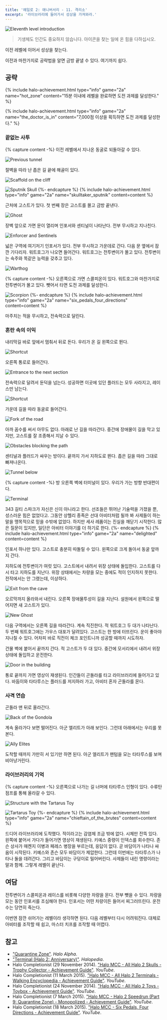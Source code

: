 ```yaml
---
title: '헤일로 2: 애니버서리 - 11. 격리소'
excerpt: '라이브러리에 들어가서 성상을 가져와라.'
---
```


![Eleventh level introduction](/assets/images/halo-2a/lv11/intro.webp)

> 기생체도 인간도 중요하지 않습니다. 아이콘을 찾는 일에 온 힘을 다하십시오.

이전 레벨에 이어서 성상을 찾는다.

이전과 마찬가지로 공략법을 알면 금방 끝낼 수 있다. 여기까지 쉽다.

## 공략

{% include halo-achievement.html type="info" game="2a" name="hot_zone"
content="15분 이내에 레벨을 완료하면 도전 과제를 달성한다." %}

{% include halo-achievement.html type="info" game="2a" name="the_doctor_is_in"
content="7,000점 이상을 획득하면 도전 과제를 달성한다." %}

### 끝없는 사투

{% capture content -%}
이전 레벨에서 지나온 동굴로 되돌아갈 수 있다.

![Previous tunnel](/assets/images/halo-2a/lv11/ch01/tunnel.webp)

절벽을 따라 난 좁은 길 끝에 해골이 있다.

![Scaffold on the cliff](/assets/images/halo-2a/lv11/ch01/scaffold.webp)

![Sputnik Skull](/assets/images/halo-2a/lv11/ch01/skull-sputnik.webp)
{%- endcapture %}
{% include halo-achievement.html type="info" game="2a" name="skulltaker_sputnik" content=content %}

근처에 고스트가 있다. 첫 번째 장은 고스트를 몰고 금방 끝낸다.

![Ghost](/assets/images/halo-2a/lv11/ch01/ghost.webp)

장벽 앞으로 가면 문이 열리며 인포서와 센티널이 나타난다. 전부 무시하고 지나친다.

![Enforcer and Sentinels](/assets/images/halo-2a/lv11/ch01/sentinel.webp)

넓은 구역에 여기저기 인포서가 있다. 전부 무시하고 가운데로 간다. 다음 문 옆에서 잠깐 기다리자. 워트호그가 나오면 들어간다. 워트호그는
전투변이가 몰고 있다. 전투변이는 숙주와 똑같은 능력을 갖추고 있다.

![Warthog](/assets/images/halo-2a/lv11/ch01/warthog.webp)

{% capture content -%}
오른쪽으로 가면 스콜피온이 있다. 워트호그와 마찬가지로 전투변이가 몰고 있다. 뺏어서 타면 도전 과제를 달성한다.

![Scorpion](/assets/images/halo-2a/lv11/ch01/scorpion.webp)
{%- endcapture %}
{% include halo-achievement.html type="info" game="2a" name="six_pedals_four_directions" content=content %}

마주치는 적을 무시하고, 전속력으로 달린다.

### 혼란 속의 이익

내리막길 바로 앞에서 멈춰서 뒤로 돈다. 우리가 온 길 왼쪽으로 뛴다.

![Shortcut](/assets/images/halo-2a/lv11/ch02/shortcut-01.webp)

오른쪽 통로로 들어간다.

![Entrance to the next section](/assets/images/halo-2a/lv11/ch02/door-01.webp)

전속력으로 달려서 둔덕을 넘는다. 성공하면 이곳에 있던 플러드는 모두 사라지고, 레이스만 남는다.

![Shortcut](/assets/images/halo-2a/lv11/ch02/shortcut-02.webp)

가운데 길을 따라 동굴로 들어간다.

![Fork of the road](/assets/images/halo-2a/lv11/ch02/fork.webp)

아까 꼼수를 써서 아무도 없다. 아래로 난 길을 따라간다. 중간에 장애물이 길을 막고 있지만, 고스트를 잘 조종해서 지날 수 있다.

![Obstacles blocking the path](/assets/images/halo-2a/lv11/ch02/obstacle.webp)

센티널과 플러드가 싸우는 방이다. 끝까지 가서 지하도로 뛴다. 좁은 길을 따라 그대로 빠져나온다.

![Tunnel below](/assets/images/halo-2a/lv11/ch02/tunnel-01.webp)

{% capture content -%}
방 오른쪽 벽에 터미널이 있다. 우리가 가는 방향 반대편이다.

![Terminal](/assets/images/halo-2a/lv11/ch02/terminal.webp)

343 길티 스파크가 자신은 신이 아니라고 한다. 선조들은 뛰어난 기술력을 가졌을 뿐, 성스러운 힘은 없었다고. 그동안 상헬리 종족은 선대
아비터처럼 될까 봐 사제들이 하는 말을 맹목적으로 믿을 수밖에 없었다. 하지만 세사 레품이는 진실을 깨닫기 시작한다. 많은 질문이 있지만, 일단은
아비터 이야기를 더 하기로 한다.
{%- endcapture %}
{% include halo-achievement.html type="info" game="2a" name="delighted" content=content %}

인포서 하나만 있다. 고스트로 충분히 따돌릴 수 있다. 왼쪽으로 크게 돌아서 동굴 앞까지 간다.

지하도에 전투변이가 여럿 있다. 고스트에서 내려서 위장 상태에 돌입한다. 고스트를 다시 타고 지하도를 지난다. 위장 상태에서는 차량을 모는
중에도 적이 인지하지 못한다. 전작에서는 안 그랬는데, 이상하다.

![Exit from the cave](/assets/images/halo-2a/lv11/ch02/tunnel-02.webp)

오르막까지 올라와서 내린다. 오른쪽 장애물투성이 길을 지난다. 설원에서 왼쪽으로 떨어지면 새 고스트가 있다.

![New Ghost](/assets/images/halo-2a/lv11/ch02/ghost.webp)

다음 구역에서는 오른쪽 길을 따라간다. 계속 직진한다. 적 워트호그 두 대가 나타난다. 두 번째 워트호그에는 가우스 대포가 달려있다. 고스트는 한
방에 터뜨린다. 운이 좋아야 지나칠 수 있다. 어차피 바로 직전이 체크 포인트니까 성공할 때까지 시도하자.

건물 벽에 붙어서 끝까지 간다. 적 고스트가 두 대 있다. 중간에 모서리에서 내려서 위장 상태에 돌입하고 운전한다.

![Door in the building](/assets/images/halo-2a/lv11/ch02/door-02.webp)

통로 끝까지 가면 영상이 재생된다. 인간들이 곤돌라를 타고 라이브러리에 들어가고 있다. 바둠이와 타타루스는 플러드를 저지하러 가고, 아비터 혼자
곤돌라를 몬다.

### 사격 연습

곤돌라 맨 뒤로 올라간다.

![Back of the Gondola](/assets/images/halo-2a/lv11/ch03/gondola-back.webp)

계속 올라가다 보면 떨어진다. 아군 엘리트가 아래 보인다. 그런데 아래에서는 우리를 못 본다.

![Ally Elites](/assets/images/halo-2a/lv11/ch03/elite.webp)

도착할 때까지 가만히 서 있기만 하면 된다. 아군 엘리트가 팬텀을 모는 타타루스를 보며 비아냥거린다.

### 라이브러리의 기억

{% capture content -%}
오른쪽으로 나가는 길 너머에 타타루스 인형이 있다. 수류탄 점프를 통해 올라갈 수 있다.

![Structure with the Tartarus Toy](/assets/images/halo-2a/lv11/ch04/structure.png)

![Tartarus Toy](/assets/images/halo-2a/lv11/ch04/toy.png)
{%- endcapture %}
{% include halo-achievement.html type="info" game="2a" name="chieftain_of_the_brutes" content=content %}

드디어 라이브러리에 도착했다. 적이라고는 감염체 조금 밖에 없다. 시체만 잔뜩 있다. 왼쪽에 붙어서 가다가 들어가면 영상이 재생된다. 키예스
중령이 인덱스를 회수한다. 존슨 상사가 매켄지 이병과 페레스 병장을 부르는데, 응답이 없다. 곧 바담이가 나타나 싸움이 시작된다. 키예스와 존슨
모두 바담이가 제압한다. 그런데 이번에는 타타루스가 나타나 둘을 데려간다. 그리고 바담이는 구덩이로 밀어버린다. 사제들이 내린 명령이라는 말과
함께. 그렇게 레벨이 끝난다.

## 여담

전투변이가 스콜피온과 레이스를 비롯해 다양한 차량을 몬다. 전부 뺏을 수 있다. 차량을 모는 동안 인포서를 조심해야 한다. 인포서는 어떤 차량이든
들어서 찌그러뜨린다. 운전수는 당연히 죽는다.

이번엔 잠깐 쉬어가는 레벨이라 생각하면 된다. 다음 레벨부터 다시 어려워진다. 대체로 아비터를 조작할 때 쉽고, 마스터 치프를 조작할 때 어렵다.

## 참고

- ["Quarantine Zone"](https://halo.fandom.com/wiki/Quarantine_Zone_(level)). *Halo Alpha*.
- ["Terminal (Halo 2: Anniversary)"](https://www.halopedia.org/Terminal_(Halo_2:_Anniversary)). *Halopedia*.
- Halo Completionist (29 November 2014). ["Halo MCC - All Halo 2 Skulls - Trophy Collector - Achievement
Guide"](https://youtu.be/MVV5fQw2lSs?t=493). *YouTube*.
- Halo Completionist (11 March 2015). ["Halo MCC - All Halo 2 Terminals - Walking Encyclopedia - Achievement
Guide"](https://youtu.be/YcegqNgBGhQ?t=156). *YouTube*.
- Halo Completionist (24 November 2014). ["Halo MCC - All Halo 2 Toys - Toybox - Achievement
Guide"](https://youtu.be/vIYjJtcJWLc?t=235). *YouTube*.
- Halo Completionist (7 March 2015). ["Halo MCC - Halo 2 Speedrun (Part 9: Quarantine Zone) - Monopolized - Achievement
Guide"](https://youtu.be/Mjg3DjAdkLs). *YouTube*.
- Halo Completionist (18 March 2015). ["Halo MCC - Six Pedals, Four Directions - Achievement
Guide"](https://youtu.be/E431mr2YK40). *YouTube*.
